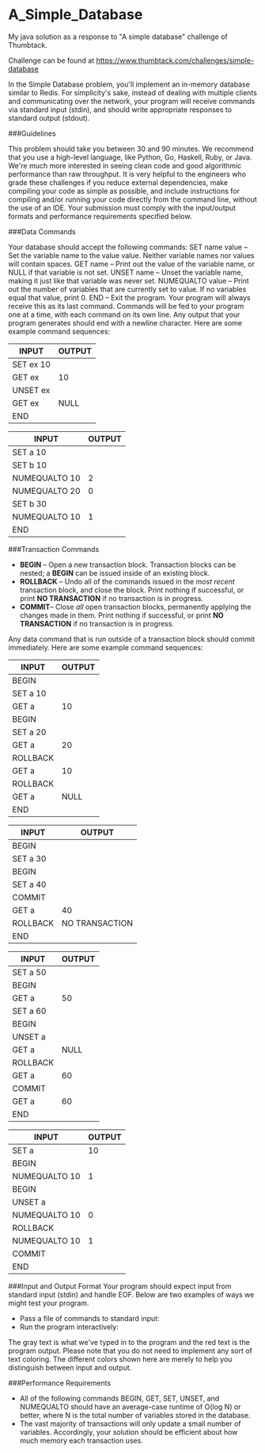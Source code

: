# A_Simple_Database
My java solution as a response to "A simple database" challenge of Thumbtack.

Challenge can be found at https://www.thumbtack.com/challenges/simple-database

In the Simple Database problem, you'll implement an in-memory database similar to Redis. For simplicity's sake, instead of dealing with multiple clients and communicating over the network, your program will receive commands via standard input (stdin), and should write appropriate responses to standard output (stdout).

###Guidelines

This problem should take you between 30 and 90 minutes.
We recommend that you use a high-level language, like Python, Go, Haskell, Ruby, or Java. We're much more interested in seeing clean code and good algorithmic performance than raw throughput.
It is very helpful to the engineers who grade these challenges if you reduce external dependencies, make compiling your code as simple as possible, and include instructions for compiling and/or running your code directly from the command line, without the use of an IDE.
Your submission must comply with the input/output formats and performance requirements specified below.

###Data Commands

Your database should accept the following commands:
SET name value – Set the variable name to the value value. Neither variable names nor values will contain spaces.
GET name – Print out the value of the variable name, or NULL if that variable is not set.
UNSET name – Unset the variable name, making it just like that variable was never set.
NUMEQUALTO value – Print out the number of variables that are currently set to value. If no variables equal that value, print 0.
END – Exit the program. Your program will always receive this as its last command.
Commands will be fed to your program one at a time, with each command on its own line. Any output that your program generates should end with a newline character. Here are some example command sequences:

|INPUT   |OUTPUT |
| ------ |-------|
|SET ex 10|      |
|GET ex  |10     |
|UNSET ex|       |
|GET   ex|NULL   |
|END     |       |

|INPUT   |OUTPUT |
| ------ |-------|
|SET a 10|       |
|SET b 10|       |
|NUMEQUALTO 10|2 |
|NUMEQUALTO 20|0 |
|SET b 30     |  |
|NUMEQUALTO 10|1 |
|END     |       |

###Transaction Commands
+ **BEGIN** – Open a new transaction block. Transaction blocks can be nested; a **BEGIN** can be issued inside of an existing block.
+ **ROLLBACK** – Undo all of the commands issued in the *most recent* transaction block, and close the block. Print nothing if successful, or print **NO TRANSACTION** if no transaction is in progress.
+ **COMMIT**– Close *all* open transaction blocks, permanently applying the changes made in them. Print nothing if successful, or print **NO TRANSACTION** if no transaction is in progress.

Any data command that is run outside of a transaction block should commit immediately. Here are some example command sequences:

|INPUT   |OUTPUT |
| ------ |-------|
|BEGIN   |       |
|SET a 10|       |
|GET a   |10     |
|BEGIN   |       |
|SET a 20|       |
|GET a   |20     |
|ROLLBACK|       |
|GET a   |10     |
|ROLLBACK|       |
|GET a   |NULL   |
|END     |       |

|INPUT   |OUTPUT |
| ------ |-------|
|BEGIN   |       |
|SET a 30|       |
|BEGIN   |       |
|SET a 40|       |
|COMMIT  |       |
|GET a   |40     |
|ROLLBACK|NO TRANSACTION|
|END     |       

|INPUT   |OUTPUT |
| ------ |-------|
|SET a 50|       |
|BEGIN| |
|GET a|50|
|SET a 60| |
|BEGIN| |
|UNSET a| |
|GET a|NULL|
|ROLLBACK| |
|GET a|60|
|COMMIT| |
|GET a|60|
|END     |       |

|INPUT   |OUTPUT |
| ------ |-------|
|SET a|10|
|BEGIN| |
|NUMEQUALTO 10|1|
|BEGIN| |
|UNSET a| |
|NUMEQUALTO 10|0|
|ROLLBACK| |
|NUMEQUALTO 10|1|
|COMMIT| |
|END     |       |

###Input and Output Format
Your program should expect input from standard input (stdin) and handle EOF. Below are two examples of ways we might test your program.

+ Pass a file of commands to standard input:
+ Run the program interactively:

The gray text is what we've typed in to the program and the red text is the program output. Please note that you do not need to implement any sort of text coloring. The different colors shown here are merely to help you distinguish between input and output.

###Performance Requirements
+ All of the following commands BEGIN, GET, SET, UNSET, and NUMEQUALTO should have an average-case runtime of O(log N) or better, where N is the total number of variables stored in the database.
+ The vast majority of transactions will only update a small number of variables. Accordingly, your solution should be efficient about how much memory each transaction uses.
